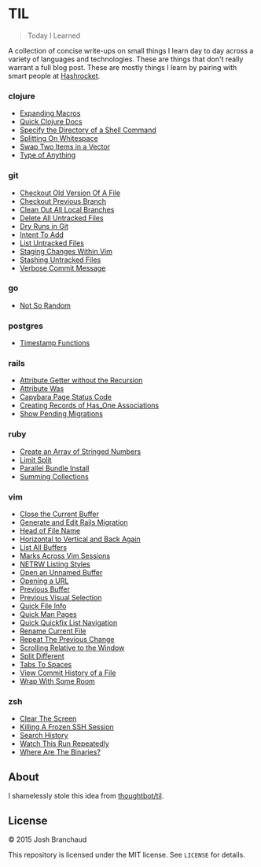 # TIL

> Today I Learned

A collection of concise write-ups on small things I learn day to day across a
variety of languages and technologies. These are things that don't really
warrant a full blog post. These are mostly things I learn by pairing with
smart people at [Hashrocket](http://hashrocket.com/).

### clojure

- [Expanding Macros](clojure/expanding-macros.md)
- [Quick Clojure Docs](clojure/quick-clojure-docs.md)
- [Specify the Directory of a Shell Command](clojure/specify-the-directory-of-a-shell-command.md)
- [Splitting On Whitespace](clojure/splitting-on-whitespace.md)
- [Swap Two Items in a Vector](clojure/swap-two-items-in-a-vector.md)
- [Type of Anything](clojure/type-of-anything.md)

### git

- [Checkout Old Version Of A File](git/checkout-old-version-of-a-file.md)
- [Checkout Previous Branch](git/checkout-previous-branch.md)
- [Clean Out All Local Branches](git/clean-out-all-local-branches.md)
- [Delete All Untracked Files](git/delete-all-untracked-files.md)
- [Dry Runs in Git](git/dry-runs-in-git.md)
- [Intent To Add](git/intent-to-add.md)
- [List Untracked Files](git/list-untracked-files.md)
- [Staging Changes Within Vim](git/staging-changes-within-vim.md) 
- [Stashing Untracked Files](git/stashing-untracked-files.md)
- [Verbose Commit Message](git/verbose-commit-message.md)

### go

- [Not So Random](go/not-so-random.md)

### postgres

- [Timestamp Functions](postgres/timestamp-functions.md)

### rails

- [Attribute Getter without the Recursion](rails/attribute-getter-without-the-recursion.md)
- [Attribute Was](rails/attribute-was.md)
- [Capybara Page Status Code](rails/capybara-page-status-code.md)
- [Creating Records of Has_One Associations](rails/creating-records-of-has-one-associations.md)
- [Show Pending Migrations](rails/show-pending-migrations.md)

### ruby

- [Create an Array of Stringed Numbers](ruby/create-an-array-of-stringed-numbers.md)
- [Limit Split](ruby/limit-split.md)
- [Parallel Bundle Install](ruby/parallel-bundle-install.md)
- [Summing Collections](ruby/summing-collections.md)

### vim

- [Close the Current Buffer](vim/close-the-current-buffer.md)
- [Generate and Edit Rails Migration](vim/generate-and-edit-rails-migration.md)
- [Head of File Name](vim/head-of-file-name.md)
- [Horizontal to Vertical and Back Again](vim/horizontal-to-vertical-and-back-again.md)
- [List All Buffers](vim/list-all-buffers.md)
- [Marks Across Vim Sessions](vim/marks-across-vim-sessions.md)
- [NETRW Listing Styles](vim/netrw-listing-styles.md)
- [Open an Unnamed Buffer](vim/open-an-unnamed-buffer.md)
- [Opening a URL](vim/opening-a-url.md)
- [Previous Buffer](vim/previous-buffer.md)
- [Previous Visual Selection](vim/previous-visual-selection.md)
- [Quick File Info](vim/quick-file-info.md)
- [Quick Man Pages](vim/quick-man-pages.md)
- [Quick Quickfix List Navigation](vim/quick-quickfix-list-navigation.md)
- [Rename Current File](vim/rename-current-file.md)
- [Repeat The Previous Change](vim/repeat-the-previous-change.md)
- [Scrolling Relative to the Window](vim/scrolling-relative-to-the-window.md)
- [Split Different](vim/split-different.md)
- [Tabs To Spaces](vim/tabs-to-spaces.md)
- [View Commit History of a File](vim/view-commit-history-of-a-file.md)
- [Wrap With Some Room](vim/wrap-with-some-room.md)

### zsh

- [Clear The Screen](zsh/clear-the-screen.md)
- [Killing A Frozen SSH Session](zsh/killing-a-frozen-ssh-session.md)
- [Search History](zsh/search-history.md)
- [Watch This Run Repeatedly](zsh/watch-this-run-repeatedly.md)
- [Where Are The Binaries?](zsh/where-are-the-binaries.md)

## About

I shamelessly stole this idea from
[thoughtbot/til](https://github.com/thoughtbot/til).

## License

&copy; 2015 Josh Branchaud

This repository is licensed under the MIT license. See `LICENSE` for
details.
